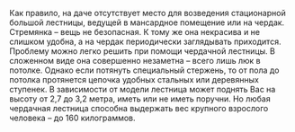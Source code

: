 Как правило, на даче отсутствует место для возведения стационарной большой лестницы, ведущей в мансардное помещение или на чердак. Стремянка – вещь не безопасная. К тому же она некрасива и не слишком удобна, а на чердак периодически заглядывать приходится. Проблему можно легко решить при помощи чердачной лестницы. В сложенном виде она совершенно незаметна – всего лишь люк в потолке. Однако если потянуть специальный стержень, то от пола до потолка протянется цепочка удобных стальных или деревянных ступенек. В зависимости от модели лестница может поднять Вас на высоту от 2,7 до 3,2 метра, иметь или не иметь поручни. Но любая чердачная лестница способна выдержать вес крупного взрослого человека – до 160 килограммов.